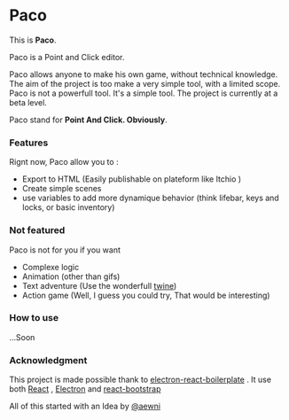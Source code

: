Paco
====

This is **Paco**.

Paco is a Point and Click editor.

Paco allows anyone to make his own game, without technical knowledge.  
The aim of the project is too make a very simple tool, with a limited scope. Paco is not a powerfull tool. It's a simple tool.
The project is currently at a beta level.

Paco stand for **Point And Click. Obviously**.

### Features

Rignt now, Paco allow you to :

+ Export to HTML (Easily publishable on plateform like Itchio )
+ Create simple scenes
+ use variables to add more dynamique behavior (think lifebar, keys and locks, or basic inventory)

### Not featured

Paco is not for you if you want

 + Complexe logic
 + Animation (other than gifs)
 + Text adventure (Use the wonderfull [twine](https://twinery.org/))
 + Action game (Well, I guess you could try, That would be interesting)

### How to use

...Soon

### Acknowledgment

This project is made possible thank to [electron-react-boilerplate](https://npmjs.org/package/electron-react-boilerplate) . It use both [React](https://facebook.github.io/react/) , [Electron](http://electron.atom.io/) and [react-bootstrap](https://react-bootstrap.github.io/)

All of this started with an Idea by [@aewni](https://twitter.com/Aewni)
